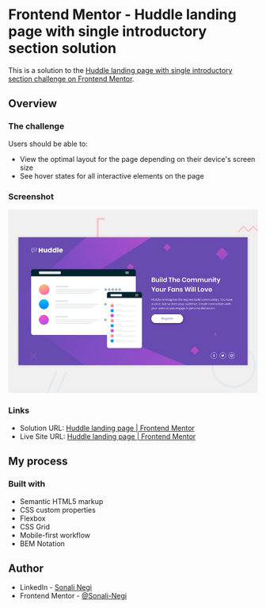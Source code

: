 # Frontend Mentor - Huddle landing page with single introductory section solution

This is a solution to the [Huddle landing page with single introductory section challenge on Frontend Mentor](https://www.frontendmentor.io/challenges/huddle-landing-page-with-a-single-introductory-section-B_2Wvxgi0). 


## Overview

### The challenge

Users should be able to:

- View the optimal layout for the page depending on their device's screen size
- See hover states for all interactive elements on the page

### Screenshot

![](./design/desktop-preview.jpg)


### Links

- Solution URL: [Huddle landing page | Frontend Mentor](https://www.frontendmentor.io/solutions/huddle-landing-page-with-single-introductory-section-8FAwdGN6gg)
- Live Site URL: [Huddle landing page | Frontend Mentor](https://sonali-negi.github.io/Huddle-landing-page-with-single-introductory-section/)

## My process

### Built with

- Semantic HTML5 markup
- CSS custom properties
- Flexbox
- CSS Grid
- Mobile-first workflow
- BEM Notation


## Author

- LinkedIn - [Sonali Negi](https://www.your-site.com)
- Frontend Mentor - [@Sonali-Negi](https://www.frontendmentor.io/profile/yourusername)

